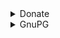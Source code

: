 <details>
  <summary>Donate</summary>

  [Ko-fi](https://ko-fi.com/zeozeozeo)

  [Liberapay](https://liberapay.com/zeo)

  [DonationAlerts](https://donationalerts.com/r/zeozeozeo)

  [Boosty](https://boosty.to/zeozeozeo/donate)

  ### Crypto
  
  XMR: `41kt2ofLQ6VAfGVpXoPoUAAikRQNzn8aGfq1EWrZFnPnUK6Cs1smYBAWB2PopaU7QAdrNA37o6gaD8pUtB94UViuMBECAhz`

  BTC: `bc1qsq9am877h87hmumf44qdj48658dh0232n492e3`

  ETH: `0x88173335D9862c956931629930288831da7583F8`
</details>

<details>
  <summary>GnuPG</summary>

  ```
  -----BEGIN PGP PUBLIC KEY BLOCK-----

  mDMEaKsMMRYJKwYBBAHaRw8BAQdAImcF56kVu7RoZQwE/8R+aHdYrv4yZcF5PAv0
  wXt8Mii0GHplbyA8Z29vbm94MzVAcHJvdG9uLm1lPoiTBBMWCgA7FiEEVQ4cP0/R
  KzjjD2WzcMjXKnD1Xn4FAmirDDECGwMFCwkIBwICIgIGFQoJCAsCBBYCAwECHgcC
  F4AACgkQcMjXKnD1Xn4oIwEAzwKi+5c/9zqgmgBcTc6nK3EZNp4ItqfWWigRB5GX
  jAkBAIuXfmQFZiSh1kz9Zqxx6f3yw0tCIicdxKRTKlOGgNYOuDgEaKsMMRIKKwYB
  BAGXVQEFAQEHQCNiP47C7nLELjHjpaEAs2LwHv07QcKOu5h/CCOC2NYwAwEIB4h4
  BBgWCgAgFiEEVQ4cP0/RKzjjD2WzcMjXKnD1Xn4FAmirDDECGwwACgkQcMjXKnD1
  Xn4BGAEA3RioJGc26PkVTdnW5W/S0kXFD2eewRw+IxAIKypOPt0A/3v2bbQxTBWx
  v2XR/3xVa6OIZCe2bDXIFdtk0j5yMNME
  =EJ2M
  -----END PGP PUBLIC KEY BLOCK-----
  ```

  Or:

  ```console
  $ gpg --keyserver keys.openpgp.org --recv-keys 550E1C3F4FD12B38E30F65B370C8D72A70F55E7E
  ```
</details>
